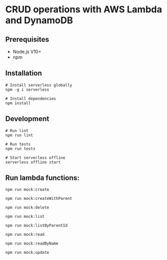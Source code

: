 # CRUD operations with AWS Lambda and DynamoDB

## Prerequisites

* Node.js V10+
* npm

## Installation

```
# Install serverless globally
npm -g i serverless

# Install dependencies
npm install
```

## Development

```
# Run lint
npm run lint

# Run tests
npm run tests

# Start serverless offline
serverless offline start
```

## Run lambda functions:

```
npm run mock:create

npm run mock:createWithParent

npm run mock:delete

npm run mock:list

npm run mock:listByParentId

npm run mock:read

npm run mock:readByName

npm run mock:update
```
